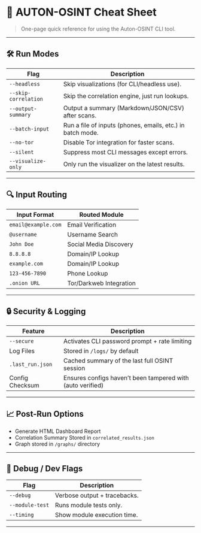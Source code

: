 # 🧠 AUTON-OSINT Cheat Sheet

> One-page quick reference for using the Auton-OSINT CLI tool.

---

## 🛠️ Run Modes

| Flag                  | Description                                                             |
|-----------------------|-------------------------------------------------------------------------|
| `--headless`          | Skip visualizations (for CLI/headless use).                             |
| `--skip-correlation`  | Skip the correlation engine, just run lookups.                          |
| `--output-summary`    | Output a summary (Markdown/JSON/CSV) after scans.                       |
| `--batch-input`       | Run a file of inputs (phones, emails, etc.) in batch mode.              |
| `--no-tor`            | Disable Tor integration for faster scans.                               |
| `--silent`            | Suppress most CLI messages except errors.                              |
| `--visualize-only`    | Only run the visualizer on the latest results.                          |

---

## 🔍 Input Routing

| Input Format         | Routed Module            |
|----------------------|--------------------------|
| `email@example.com`  | Email Verification        |
| `@username`          | Username Search           |
| `John Doe`           | Social Media Discovery    |
| `8.8.8.8`            | Domain/IP Lookup          |
| `example.com`        | Domain/IP Lookup          |
| `123-456-7890`       | Phone Lookup              |
| `.onion URL`         | Tor/Darkweb Integration   |

---

## 🔒 Security & Logging

| Feature               | Description                                                       |
|-----------------------|-------------------------------------------------------------------|
| `--secure`            | Activates CLI password prompt + rate limiting                    |
| Log Files             | Stored in `/logs/` by default                                    |
| `.last_run.json`      | Cached summary of the last full OSINT session                    |
| Config Checksum       | Ensures configs haven’t been tampered with (auto verified)       |

---

## 📈 Post-Run Options

- Generate HTML Dashboard Report
- Correlation Summary Stored in `correlated_results.json`
- Graph stored in `/graphs/` directory

---

## 🧪 Debug / Dev Flags

| Flag             | Description                           |
|------------------|---------------------------------------|
| `--debug`        | Verbose output + tracebacks.          |
| `--module-test`  | Runs module tests only.               |
| `--timing`       | Show module execution time.           |

---
